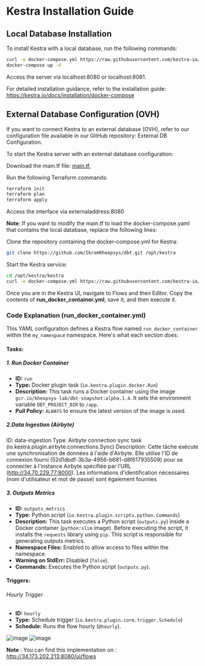 # Kestra Installation Guide

## Local Database Installation

To install Kestra with a local database, run the following commands:

```sh
curl -o docker-compose.yml https://raw.githubusercontent.com/kestra-io/kestra/develop/docker-compose.yml
docker-compose up -d
```

Access the server via localhost:8080 or localhost:8081.

For detailed installation guidance, refer to the installation guide: https://kestra.io/docs/installation/docker-compose

## External Database Configuration (OVH)
If you want to connect Kestra to an external database (OVH), refer to our configuration file available in our GitHub repository: External DB Configuration.

To start the Kestra server with an external database configuration:

Download the main.tf file: [main.tf.](https://github.com/kheopsys/dbt-airflow/blob/main/airflow/kestra/main.tf)

Run the following Terraform commands:
```sh
terraform init
terraform plan
terraform apply
```
Access the interface via externaladdress:8080 

**Note**: If you want to modify the main.tf to load the docker-compose.yaml that contains the local database, replace the following lines:

Clone the repository containing the docker-compose.yml for Kestra:

```sh
git clone https://github.com/IkramKheopsys/dbt.git /opt/kestra
```
Start the Kestra service:
```sh
cd /opt/kestra/kestra
curl -o docker-compose.yml https://raw.githubusercontent.com/kestra-io/kestra/develop/docker-compose.yml
```

Once you are in the Kestra UI, navigate to Flows and then Editor. Copy the contents of **run_docker_container.yml**, save it, and then execute it.

### Code Explanation (run_docker_container.yml)

This YAML configuration defines a Kestra flow named `run_docker_container` within the `my_namespace` namespace. Here's what each section does:

#### Tasks:

##### 1. Run Docker Container
- **ID:** `run`
- **Type:** Docker plugin task (`io.kestra.plugin.docker.Run`)
- **Description:** This task runs a Docker container using the image `gcr.io/kheopsys-lab/dbt-snapshot:alpha.1.4`. It sets the environment variable `DBT_PROJECT_DIR` to `/app`.
- **Pull Policy:** `ALWAYS` to ensure the latest version of the image is used.

##### 2.Data Ingestion (Airbyte)

ID: data-ingestion
Type: Airbyte connection sync task (io.kestra.plugin.airbyte.connections.Sync)
Description: Cette tâche exécute une synchronisation de données à l'aide d'Airbyte. Elle utilise l'ID de connexion fourni (52d1dbdf-3b3a-4956-b681-d8f617935509) pour se connecter à l'instance Airbyte spécifiée par l'URL (http://34.70.229.77:8000). Les informations d'identification nécessaires (nom d'utilisateur et mot de passe) sont également fournies 

##### 3. Outputs Metrics
- **ID:** `outputs_metrics`
- **Type:** Python script (`io.kestra.plugin.scripts.python.Commands`)
- **Description:** This task executes a Python script (`outputs.py`) inside a Docker container (`python:slim` image). Before executing the script, it installs the `requests` library using `pip`. This script is responsible for generating outputs metrics.
- **Namespace Files:** Enabled to allow access to files within the namespace.
- **Warning on StdErr:** Disabled (`false`).
- **Commands:** Executes the Python script (`outputs.py`).

#### Triggers:
###### Hourly Trigger
- **ID:** `hourly`
- **Type:** Schedule trigger (`io.kestra.plugin.core.trigger.Schedule`)
- **Schedule:** Runs the flow hourly (`@hourly`).
  
![image](https://github.com/agambo-kheopsys/dbt-kestra/assets/113558455/6e3edb14-b64f-40c3-854e-929cfa225c30)
![image](https://github.com/agambo-kheopsys/dbt-kestra/assets/113558455/dc2d0749-3063-4154-8e34-7ef33bef31e9)


**Note** : You can find this implementation on : http://34.173.202.213:8080/ui/flows




